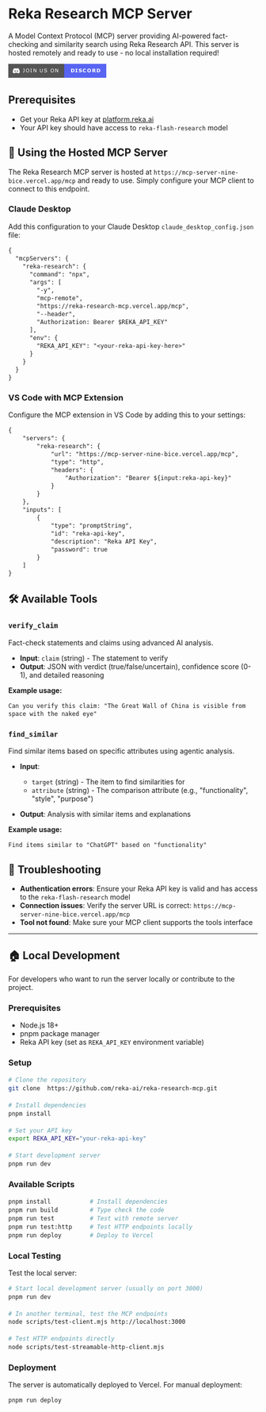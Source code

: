 # Reka Research MCP Server

A Model Context Protocol (MCP) server providing AI-powered fact-checking and similarity search using Reka Research API. This server is hosted remotely and ready to use - no local installation required!

[![Join our Discord](assets/discord-invite.png)](https://discord.com/invite/MTRJEBvH)

## Prerequisites

- Get your Reka API key at [platform.reka.ai](https://platform.reka.ai)
- Your API key should have access to `reka-flash-research` model

## 🚀 Using the Hosted MCP Server

The Reka Research MCP server is hosted at `https://mcp-server-nine-bice.vercel.app/mcp` and ready to use. Simply configure your MCP client to connect to this endpoint.

### Claude Desktop

Add this configuration to your Claude Desktop `claude_desktop_config.json` file:

```jsonc
{
  "mcpServers": {
    "reka-research": {
      "command": "npx",
      "args": [
        "-y",
        "mcp-remote",
        "https://reka-research-mcp.vercel.app/mcp",
        "--header",
        "Authorization: Bearer $REKA_API_KEY"
      ],
      "env": {
        "REKA_API_KEY": "<your-reka-api-key-here>"
      }
    }
  }
}
```

### VS Code with MCP Extension

Configure the MCP extension in VS Code by adding this to your settings:

```jsonc
{
    "servers": {
        "reka-research": {
            "url": "https://mcp-server-nine-bice.vercel.app/mcp",
            "type": "http", 
            "headers": {
                "Authorization": "Bearer ${input:reka-api-key}"
            }
        }
    },
    "inputs": [
        {
            "type": "promptString",
            "id": "reka-api-key",
            "description": "Reka API Key",
            "password": true
        }
    ]
}
```

## 🛠️ Available Tools

### `verify_claim`

Fact-check statements and claims using advanced AI analysis.

- **Input**: `claim` (string) - The statement to verify
- **Output**: JSON with verdict (true/false/uncertain), confidence score (0-1), and detailed reasoning

**Example usage:**

```
Can you verify this claim: "The Great Wall of China is visible from space with the naked eye"
```

### `find_similar`

Find similar items based on specific attributes using agentic analysis.

- **Input**:
  - `target` (string) - The item to find similarities for
  - `attribute` (string) - The comparison attribute (e.g., "functionality", "style", "purpose")

- **Output**: Analysis with similar items and explanations

**Example usage:**

```
Find items similar to "ChatGPT" based on "functionality"
```

## 🔧 Troubleshooting

- **Authentication errors**: Ensure your Reka API key is valid and has access to the `reka-flash-research` model
- **Connection issues**: Verify the server URL is correct: `https://mcp-server-nine-bice.vercel.app/mcp`
- **Tool not found**: Make sure your MCP client supports the tools interface

---

## 🏠 Local Development

For developers who want to run the server locally or contribute to the project.

### Prerequisites

- Node.js 18+
- pnpm package manager
- Reka API key (set as `REKA_API_KEY` environment variable)

### Setup

```sh
# Clone the repository
git clone  https://github.com/reka-ai/reka-research-mcp.git

# Install dependencies
pnpm install

# Set your API key
export REKA_API_KEY="your-reka-api-key"

# Start development server
pnpm run dev
```

### Available Scripts

```sh
pnpm install           # Install dependencies
pnpm run build         # Type check the code
pnpm run test          # Test with remote server
pnpm run test:http     # Test HTTP endpoints locally
pnpm run deploy        # Deploy to Vercel
```

### Local Testing

Test the local server:

```sh
# Start local development server (usually on port 3000)
pnpm run dev

# In another terminal, test the MCP endpoints
node scripts/test-client.mjs http://localhost:3000

# Test HTTP endpoints directly
node scripts/test-streamable-http-client.mjs
```

### Deployment

The server is automatically deployed to Vercel. For manual deployment:

```sh
pnpm run deploy
```
